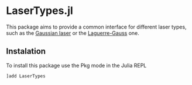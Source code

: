 # LaserTypes.jl

This package aims to provide a common interface for different laser types, such
as the [Gaussian laser](https://en.wikipedia.org/wiki/Gaussian_beam) or the [Laguerre-Gauss](https://en.wikipedia.org/wiki/Gaussian_beam#Laguerre-Gaussian_modes) one.

## Instalation

To install this package use the Pkg mode in the Julia REPL
```
]add LaserTypes
```
